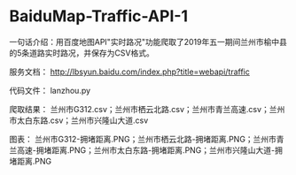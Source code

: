 # BaiduMap-Traffic-API-1
一句话介绍：用百度地图API"实时路况"功能爬取了2019年五一期间兰州市榆中县的5条道路实时路况，并保存为CSV格式。

服务文档：
http://lbsyun.baidu.com/index.php?title=webapi/traffic

代码文件：
lanzhou.py

爬取结果：
兰州市G312.csv；兰州市栖云北路.csv；兰州市青兰高速.csv；兰州市太白东路.csv；兰州市兴隆山大道.csv

图表：
兰州市G312-拥堵距离.PNG；兰州市栖云北路-拥堵距离.PNG；兰州市青兰高速-拥堵距离.PNG；兰州市太白东路-拥堵距离.PNG；兰州市兴隆山大道-拥堵距离.PNG

